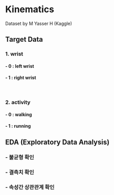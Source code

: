 # Kinematics
Dataset by M Yasser H (Kaggle)



## Target Data

### 1. wrist
#### - 0 : left wrist
#### - 1 : right wrist

</br>

### 2. activity
#### - 0 : walking
#### - 1 : running


## EDA (Exploratory Data Analysis)
### - 불균형 확인
### - 결측치 확인
### - 속성간 상관관계 확인
